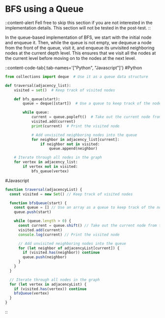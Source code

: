 # BFS using a Queue

::content-alert
Fell free to skip this section if you are not interested in the implementation details. This section will not be tested in the post-test.
::

In the queue-based implementation of BFS, we start with the initial node and enqueue it. Then, while the queue is not empty, we dequeue a node from the front of the queue, visit it, and enqueue its unvisited neighboring nodes at the current depth level. This ensures that we visit all the nodes at the current level before moving on to the nodes at the next level.

::content-code-tab{:tab-names='["Python", "Javascript"]'}
#Python

```python
from collections import deque  # Use it as a queue data structure

def traversal(adjacency_list):
    visited = set()  # Keep track of visited nodes

    def bfs_queue(start):
        queue = deque([start])  # Use a queue to keep track of the nodes to visit next

        while queue:
            current = queue.popleft()  # Take out the current node from the queue
            visited.add(current)
            print(current)  # Print the visited node

            # Add unvisited neighboring nodes into the queue
            for neighbor in adjacency_list[current]:
                if neighbor not in visited:
                    queue.append(neighbor)

    # Iterate through all nodes in the graph
    for vertex in adjacency_list:
        if vertex not in visited:
            bfs_queue(vertex)
```

#Javascript

```javascript
function traversal(adjacencyList) {
  const visited = new Set() // Keep track of visited nodes

  function bfsQueue(start) {
    const queue = [] // Use an array as a queue to keep track of the nodes to visit next
    queue.push(start)

    while (queue.length > 0) {
      const current = queue.shift() // Take out the current node from the queue
      visited.add(current)
      console.log(current) // Print the visited node

      // Add unvisited neighboring nodes into the queue
      for (let neighbor of adjacencyList[current]) {
        if (visited.has(neighbor)) continue
        queue.push(neighbor)
      }
    }
  }

  // Iterate through all nodes in the graph
  for (let vertex in adjacencyList) {
    if (visited.has(vertex)) continue
    bfsQueue(vertex)
  }
}
```

::
